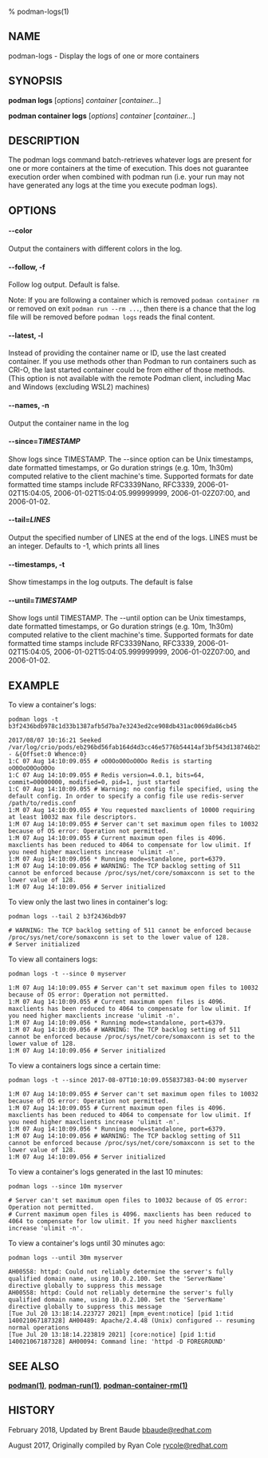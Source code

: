 % podman-logs(1)

## NAME
podman\-logs - Display the logs of one or more containers

## SYNOPSIS
**podman logs** [*options*] *container* [*container...*]

**podman container logs** [*options*] *container* [*container...*]

## DESCRIPTION
The podman logs command batch-retrieves whatever logs are present for one or more containers at the time of execution.
This does not guarantee execution order when combined with podman run (i.e. your run may not have generated
any logs at the time you execute podman logs).

## OPTIONS

#### **--color**

Output the containers with different colors in the log.

#### **--follow**, **-f**

Follow log output.  Default is false.

Note: If you are following a container which is removed `podman container rm`
or removed on exit `podman run --rm ...`, then there is a chance that the log
file will be removed before `podman logs` reads the final content.

#### **--latest**, **-l**

Instead of providing the container name or ID, use the last created container. If you use methods other than Podman
to run containers such as CRI-O, the last started container could be from either of those methods. (This option is not available with the remote Podman client, including Mac and Windows (excluding WSL2) machines)

#### **--names**, **-n**

Output the container name in the log

#### **--since**=*TIMESTAMP*

Show logs since TIMESTAMP. The --since option can be Unix timestamps, date formatted timestamps, or Go duration
strings (e.g. 10m, 1h30m) computed relative to the client machine's time. Supported formats for date formatted
time stamps include RFC3339Nano, RFC3339, 2006-01-02T15:04:05, 2006-01-02T15:04:05.999999999, 2006-01-02Z07:00,
and 2006-01-02.

#### **--tail**=*LINES*

Output the specified number of LINES at the end of the logs.  LINES must be an integer.  Defaults to -1,
which prints all lines

#### **--timestamps**, **-t**

Show timestamps in the log outputs.  The default is false

#### **--until**=*TIMESTAMP*

Show logs until TIMESTAMP. The --until option can be Unix timestamps, date formatted timestamps, or Go duration
strings (e.g. 10m, 1h30m) computed relative to the client machine's time. Supported formats for date formatted
time stamps include RFC3339Nano, RFC3339, 2006-01-02T15:04:05, 2006-01-02T15:04:05.999999999, 2006-01-02Z07:00,
and 2006-01-02.

## EXAMPLE

To view a container's logs:
```
podman logs -t b3f2436bdb978c1d33b1387afb5d7ba7e3243ed2ce908db431ac0069da86cb45

2017/08/07 10:16:21 Seeked /var/log/crio/pods/eb296bd56fab164d4d3cc46e5776b54414af3bf543d138746b25832c816b933b/c49f49788da14f776b7aa93fb97a2a71f9912f4e5a3e30397fca7dfe0ee0367b.log - &{Offset:0 Whence:0}
1:C 07 Aug 14:10:09.055 # oO0OoO0OoO0Oo Redis is starting oO0OoO0OoO0Oo
1:C 07 Aug 14:10:09.055 # Redis version=4.0.1, bits=64, commit=00000000, modified=0, pid=1, just started
1:C 07 Aug 14:10:09.055 # Warning: no config file specified, using the default config. In order to specify a config file use redis-server /path/to/redis.conf
1:M 07 Aug 14:10:09.055 # You requested maxclients of 10000 requiring at least 10032 max file descriptors.
1:M 07 Aug 14:10:09.055 # Server can't set maximum open files to 10032 because of OS error: Operation not permitted.
1:M 07 Aug 14:10:09.055 # Current maximum open files is 4096. maxclients has been reduced to 4064 to compensate for low ulimit. If you need higher maxclients increase 'ulimit -n'.
1:M 07 Aug 14:10:09.056 * Running mode=standalone, port=6379.
1:M 07 Aug 14:10:09.056 # WARNING: The TCP backlog setting of 511 cannot be enforced because /proc/sys/net/core/somaxconn is set to the lower value of 128.
1:M 07 Aug 14:10:09.056 # Server initialized
```

To view only the last two lines in container's log:
```
podman logs --tail 2 b3f2436bdb97

# WARNING: The TCP backlog setting of 511 cannot be enforced because /proc/sys/net/core/somaxconn is set to the lower value of 128.
# Server initialized
```

To view all containers logs:
```
podman logs -t --since 0 myserver

1:M 07 Aug 14:10:09.055 # Server can't set maximum open files to 10032 because of OS error: Operation not permitted.
1:M 07 Aug 14:10:09.055 # Current maximum open files is 4096. maxclients has been reduced to 4064 to compensate for low ulimit. If you need higher maxclients increase 'ulimit -n'.
1:M 07 Aug 14:10:09.056 * Running mode=standalone, port=6379.
1:M 07 Aug 14:10:09.056 # WARNING: The TCP backlog setting of 511 cannot be enforced because /proc/sys/net/core/somaxconn is set to the lower value of 128.
1:M 07 Aug 14:10:09.056 # Server initialized
```

To view a containers logs since a certain time:
```
podman logs -t --since 2017-08-07T10:10:09.055837383-04:00 myserver

1:M 07 Aug 14:10:09.055 # Server can't set maximum open files to 10032 because of OS error: Operation not permitted.
1:M 07 Aug 14:10:09.055 # Current maximum open files is 4096. maxclients has been reduced to 4064 to compensate for low ulimit. If you need higher maxclients increase 'ulimit -n'.
1:M 07 Aug 14:10:09.056 * Running mode=standalone, port=6379.
1:M 07 Aug 14:10:09.056 # WARNING: The TCP backlog setting of 511 cannot be enforced because /proc/sys/net/core/somaxconn is set to the lower value of 128.
1:M 07 Aug 14:10:09.056 # Server initialized
```

To view a container's logs generated in the last 10 minutes:
```
podman logs --since 10m myserver

# Server can't set maximum open files to 10032 because of OS error: Operation not permitted.
# Current maximum open files is 4096. maxclients has been reduced to 4064 to compensate for low ulimit. If you need higher maxclients increase 'ulimit -n'.
```

To view a container's logs until 30 minutes ago:
```
podman logs --until 30m myserver

AH00558: httpd: Could not reliably determine the server's fully qualified domain name, using 10.0.2.100. Set the 'ServerName' directive globally to suppress this message
AH00558: httpd: Could not reliably determine the server's fully qualified domain name, using 10.0.2.100. Set the 'ServerName' directive globally to suppress this message
[Tue Jul 20 13:18:14.223727 2021] [mpm_event:notice] [pid 1:tid 140021067187328] AH00489: Apache/2.4.48 (Unix) configured -- resuming normal operations
[Tue Jul 20 13:18:14.223819 2021] [core:notice] [pid 1:tid 140021067187328] AH00094: Command line: 'httpd -D FOREGROUND'
```

## SEE ALSO
**[podman(1)](podman.1.md)**, **[podman-run(1)](podman-run.1.md)**, **[podman-container-rm(1)](podman-container-rm.1.md)**

## HISTORY
February 2018, Updated by Brent Baude <bbaude@redhat.com>

August 2017, Originally compiled by Ryan Cole <rycole@redhat.com>
